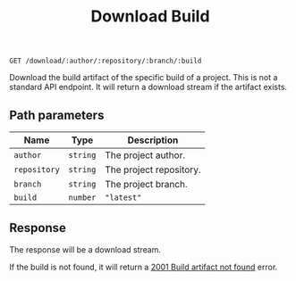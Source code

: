 ﻿---
title: Download Build
sidebar_position: 11
---

`GET /download/:author/:repository/:branch/:build`

Download the build artifact of the specific build of a project.
This is not a standard API endpoint. It will return a download stream if the artifact exists.

## Path parameters

| Name | Type | Description |
| ---- | ---- | ----------- |
| `author` | `string` | The project author. |
| `repository` | `string` | The project repository. |
| `branch` | `string` | The project branch. |
| `build` | `number` | `"latest"` | The build number. "latest" for the latest build. |

## Response

The response will be a download stream.

If the build is not found, it will return a [2001 Build artifact not found](/guizhan-builds/api/reference) error.
